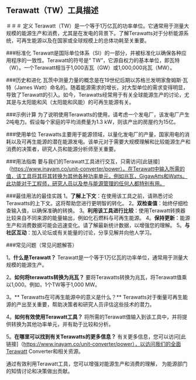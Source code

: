 ## Terawatt（TW）工具描述

＃＃＃ 定义
Terawatt（TW）是一个等于1万亿瓦的功率单位。它通常用于测量大规模的能源生产和消费，尤其是在发电的背景下。了解Terawatts对于分析能源系统，可再生能源以及在国家或全球规模上的总体功耗至关重要。

###标准化
Terawatt是国际单位体系（SI）的一部分，并被标准化以确保各种应用程序的一致性。Terawatt的符号是“ TW”，它源自权力的基本单位，即瓦特（W）。一个Terawatt相当于1,000吉瓦（GW）或1,000,000兆瓦（MW）。

###历史和进化
瓦茨中测量力量的概念是在19世纪后期以苏格兰发明家詹姆斯·瓦特（James Watt）命名的。随着能源需求的增长，对大型单位的需求变得明显，导致了Terawatt的引入。如今，Terawatts经常用于有关全球能源生产的讨论，尤其是与太阳能和风（太阳能和风能）的可再生能源有关。

###示例计算
为了说明使用Terawatts的使用，请考虑一个发电厂，该发电厂产生2吨电力。假设每个家庭的平均消费量为1.3 kW，则该产出的房屋约为15亿。

###使用单位
Terawatts主要用于能源领域，以量化发电厂的产量，国家用电的消耗以及可再生能源的潜在能源发电。该单元对于需要大规模理解和比较能源生产和消费的决策者，研究人员和能源分析师至关重要。

###用法指南
要与我们的Terawatt工具进行交互，只需访问[此链接]（https://www.inayam.co/unit-converter/power）。在Terawatt中输入所需的值，该工具将其将其转换为其他各种功率单元，例如兆瓦，GigawAtts和Watts。此功能对于工程师，研究人员以及参与能源管理的任何人都特别有用。

###最佳用法的最佳实践
1。**了解上下文**：在使用该工具之前，请熟悉讨论Terawatts的上下文。这将帮助您进行更明智的转化。
2。**双检查值**：始终仔细检查输入值，以确保准确的转换。
3。**利用该工具进行比较**：使用Terawatt转换器比较来自不同来源的能量输出，例如化石燃料与可再生能源。
4。**保持更新**：能源生产和消费数据可能会迅速变化。请了解最新统计数据，以增强您的理解。
5。**与社区互动**：加入论坛或有关能量的讨论，分享见解并向他人学习。

###常见问题（常见问题解答）

1。**什么是Terawatt？**
Terawatt是一个等于1万亿瓦的功率单位，通常用于测量大规模的能源生产。

2。**如何将terawatts转换为兆瓦？**
要将Terawatts转换为兆瓦，将Terawatt值乘以1,000。例如，1个TW等于1,000 MW。

3。** Terawatts在可再生能源中的意义是什么？**
Terawatts对于衡量可再生能源的产出至关重要，帮助决策者和研究人员评估这些技术的潜力。

4。**如何有效使用Terawatt工具？**
将所需的Terawatt值输入到该工具中，并将提供转换为其他功率单元，并有助于比较和分析。

5。**在哪里可以找到有关Terawatts的更多信息？**
有关更多信息，您可以访问[此链接]（https://www.inayam.co/unit-converter/power），以访问我们的全面Terawatt Converter和相关资源。

通过有效利用Terawatt工具，您可以增强对能源生产和消费的理解， 为能源部门的知情讨论和决策做出贡献。